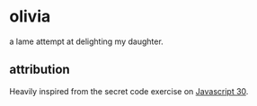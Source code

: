 # olivia

a lame attempt at delighting my daughter. 

## attribution

Heavily inspired from the secret code exercise on [Javascript 30](https://javascript30.com/). 
